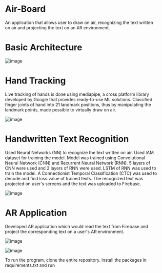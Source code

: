 # Air-Board

An application that allows user to draw on air, recognizing the text written on air and projecting the text on an AR environment.

# Basic Architecture

![image](https://user-images.githubusercontent.com/53861812/172015157-a080fcc7-e7e9-4cd1-9dcd-bd363e210914.png)

# Hand Tracking

Live tracking of hands is done using mediapipe, a cross platform library developed by Google that provides ready-to-use ML solutions. Classified finger joints of hand into 21 landmark positions, thus by manipulating the landmark points, made possible to virtually draw on air.

![image](https://user-images.githubusercontent.com/53861812/172015354-7be62537-913f-4656-a54b-a69d1224c073.png)

# Handwritten Text Recognition

Used Neural Networks (NN) to recognize the text written on air. Used IAM dataset for training the model. Model was trained using Convolutional Neural Network (CNN) and Recurrent Neural Network (RNN). 
5 layers of CNN were used and 2 layers of RNN were used. LSTM of RNN was used to train the model. A Connectionist Temporal Classification (CTC) was used to decode and find loss value of trained texts.
The recognized text was projected on user's screens and the text was uploaded to Firebase.

![image](https://user-images.githubusercontent.com/53861812/172015674-28c5ed49-bd56-457b-be90-d7a225113697.png)


# AR Application

Developed AR application which would read the text from Firebase and project the corresponding text on a user's AR environment.

![image](https://user-images.githubusercontent.com/53861812/172015770-13932b8c-3df2-4039-be05-903a36c98be0.png)

![image](https://user-images.githubusercontent.com/53861812/172015762-153fcb80-72a5-4590-b78e-07f38d4389d3.png)


To run the program, clone the entire repository. Install the packages in requirements.txt and run 
